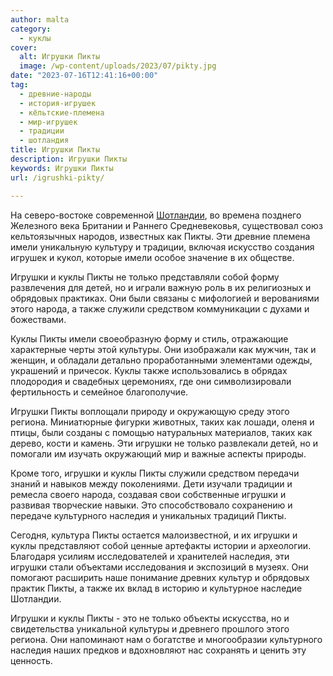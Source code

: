 ```yaml
---
author: malta
category:
  - куклы
cover:
  alt: Игрушки Пикты
  image: /wp-content/uploads/2023/07/pikty.jpg
date: "2023-07-16T12:41:16+00:00"
tag:
  - древние-народы
  - история-игрушек
  - кёльтские-племена
  - мир-игрушек
  - традиции
  - шотландия
title: Игрушки Пикты
description: Игрушки Пикты
keywords: Игрушки Пикты
url: /igrushki-pikty/

---
```

На северо-востоке современной [Шотландии](https://www.adora.ru/igrushki-shotlandczev/531/), во времена позднего Железного века Британии и Раннего Средневековья, существовал союз кельтоязычных народов, известных как Пикты. Эти древние племена имели уникальную культуру и традиции, включая искусство создания игрушек и кукол, которые имели особое значение в их обществе.

Игрушки и куклы Пикты не только представляли собой форму развлечения для детей, но и играли важную роль в их религиозных и обрядовых практиках. Они были связаны с мифологией и верованиями этого народа, а также служили средством коммуникации с духами и божествами.

Куклы Пикты имели своеобразную форму и стиль, отражающие характерные черты этой культуры. Они изображали как мужчин, так и женщин, и обладали детально проработанными элементами одежды, украшений и причесок. Куклы также использовались в обрядах плодородия и свадебных церемониях, где они символизировали фертильность и семейное благополучие.

Игрушки Пикты воплощали природу и окружающую среду этого региона. Миниатюрные фигурки животных, таких как лошади, оленя и птицы, были созданы с помощью натуральных материалов, таких как дерево, кости и камень. Эти игрушки не только развлекали детей, но и помогали им изучать окружающий мир и важные аспекты природы.

Кроме того, игрушки и куклы Пикты служили средством передачи знаний и навыков между поколениями. Дети изучали традиции и ремесла своего народа, создавая свои собственные игрушки и развивая творческие навыки. Это способствовало сохранению и передаче культурного наследия и уникальных традиций Пикты.

Сегодня, культура Пикты остается малоизвестной, и их игрушки и куклы представляют собой ценные артефакты истории и археологии. Благодаря усилиям исследователей и хранителей наследия, эти игрушки стали объектами исследования и экспозиций в музеях. Они помогают расширить наше понимание древних культур и обрядовых практик Пикты, а также их вклад в историю и культурное наследие Шотландии.

Игрушки и куклы Пикты \- это не только объекты искусства, но и свидетельства уникальной культуры и древнего прошлого этого региона. Они напоминают нам о богатстве и многообразии культурного наследия наших предков и вдохновляют нас сохранять и ценить эту ценность.
